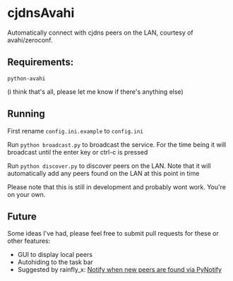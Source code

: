 cjdnsAvahi
==========

Automatically connect with cjdns peers on the LAN, courtesy of avahi/zeroconf.

Requirements:
----------
`python-avahi`

(i think that's all, please let me know if there's anything else)

Running
----------
First rename `config.ini.example` to `config.ini`

Run `python broadcast.py` to broadcast the service. For the time being it will broadcast until the enter key or ctrl-c is pressed

Run `python discover.py` to discover peers on the LAN. Note that it will automatically add any peers found on the LAN at this point in time

Please note that this is still in development and probably wont work. You're on your own.

Future
----------
Some ideas I've had, please feel free to submit pull requests for these or other features:

* GUI to display local peers
* Autohiding to the task bar
* Suggested by rainfly_x: [Notify when new peers are found via PyNotify](https://github.com/thefinn93/cjdnsAvahi/issues/1)
